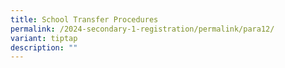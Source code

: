 ```yaml
---
title: School Transfer Procedures
permalink: /2024-secondary-1-registration/permalink/para12/
variant: tiptap
description: ""
---
```

